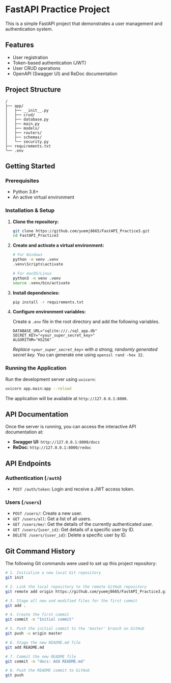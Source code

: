 # FastAPI Practice Project

This is a simple FastAPI project that demonstrates a user management and authentication system.

## Features

- User registration
- Token-based authentication (JWT)
- User CRUD operations
- OpenAPI (Swagger UI) and ReDoc documentation

## Project Structure

```
/
├── app/
│   ├── __init__.py
│   ├── crud/
│   ├── database.py
│   ├── main.py
│   ├── models/
│   ├── routers/
│   ├── schemas/
│   └── security.py
├── requirements.txt
└── .env
```

## Getting Started

### Prerequisites

- Python 3.8+
- An active virtual environment

### Installation & Setup

1.  **Clone the repository:**
    ```bash
    git clone https://github.com/yuemj8665/FastAPI_Practice3.git
    cd FastAPI_Practice3
    ```

2.  **Create and activate a virtual environment:**
    ```bash
    # For Windows
    python -m venv .venv
    .venv\Scripts\activate

    # For macOS/Linux
    python3 -m venv .venv
    source .venv/bin/activate
    ```

3.  **Install dependencies:**
    ```bash
    pip install -r requirements.txt
    ```

4.  **Configure environment variables:**

    Create a `.env` file in the root directory and add the following variables.

    ```env
    DATABASE_URL="sqlite:///./sql_app.db"
    SECRET_KEY="<your_super_secret_key>"
    ALGORITHM="HS256"
    ```
    *Replace `<your_super_secret_key>` with a strong, randomly generated secret key.* You can generate one using `openssl rand -hex 32`.

### Running the Application

Run the development server using `uvicorn`:

```bash
uvicorn app.main:app --reload
```

The application will be available at `http://127.0.0.1:8000`.

## API Documentation

Once the server is running, you can access the interactive API documentation at:

-   **Swagger UI:** `http://127.0.0.1:8000/docs`
-   **ReDoc:** `http://127.0.0.1:8000/redoc`

## API Endpoints

### Authentication (`/auth`)

-   `POST /auth/token`: Login and receive a JWT access token.

### Users (`/users`)

-   `POST /users/`: Create a new user.
-   `GET /users/all`: Get a list of all users.
-   `GET /users/me/`: Get the details of the currently authenticated user.
-   `GET /users/{user_id}`: Get details of a specific user by ID.
-   `DELETE /users/{user_id}`: Delete a specific user by ID.

## Git Command History

The following Git commands were used to set up this project repository:

```bash
# 1. Initialize a new local Git repository
git init

# 2. Link the local repository to the remote GitHub repository
git remote add origin https://github.com/yuemj8665/FastAPI_Practice3.git

# 3. Stage all new and modified files for the first commit
git add .

# 4. Create the first commit
git commit -m "Initial commit"

# 5. Push the initial commit to the 'master' branch on GitHub
git push -u origin master

# 6. Stage the new README.md file
git add README.md

# 7. Commit the new README file
git commit -m "docs: Add README.md"

# 8. Push the README commit to GitHub
git push
```